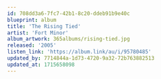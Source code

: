 ```yaml
---
id: 708dd3a6-7fc7-42b1-8c20-ddeb91b9e40c
blueprint: album
title: 'The Rising Tied'
artist: 'Fort Minor'
album_artwork: 365albums/rising-tied.jpg
released: '2005'
listen_link: 'https://album.link/au/i/95780485'
updated_by: 7714844a-1d73-4720-9a32-72b763882513
updated_at: 1715658098
---
```


